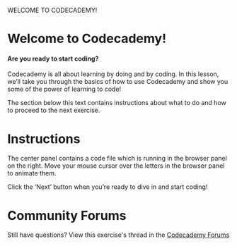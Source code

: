 WELCOME TO CODECADEMY!
# Welcome to Codecademy!

#### Are you ready to start coding?

Codecademy is all about learning by doing and by coding. In this lesson, we’ll take you through the basics of how to use Codecademy and show you some of the power of learning to code!

The section below this text contains instructions about what to do and how to proceed to the next exercise.

# Instructions

The center panel contains a code file which is running in the browser panel on the right. Move your mouse cursor over the letters in the browser panel to animate them.

Click the ‘Next’ button when you’re ready to dive in and start coding!

# Community Forums

Still have questions? View this exercise's thread in the [Codecademy Forums](https://discuss.codecademy.com/t/371524)
